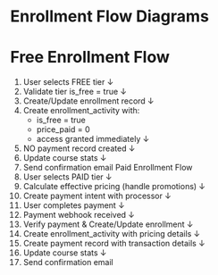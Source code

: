 # Enrollment Flow Diagrams

# Free Enrollment Flow

1. User selects FREE tier
   ↓
2. Validate tier is_free = true
   ↓
3. Create/Update enrollment record
   ↓
4. Create enrollment_activity with:
   - is_free = true
   - price_paid = 0
   - access granted immediately
     ↓
5. NO payment record created
   ↓
6. Update course stats
   ↓
7. Send confirmation email
   Paid Enrollment Flow
8. User selects PAID tier
   ↓
9. Calculate effective pricing (handle promotions)
   ↓
10. Create payment intent with processor
    ↓
11. User completes payment
    ↓
12. Payment webhook received
    ↓
13. Verify payment & Create/Update enrollment
    ↓
14. Create enrollment_activity with pricing details
    ↓
15. Create payment record with transaction details
    ↓
16. Update course stats
    ↓
17. Send confirmation email
